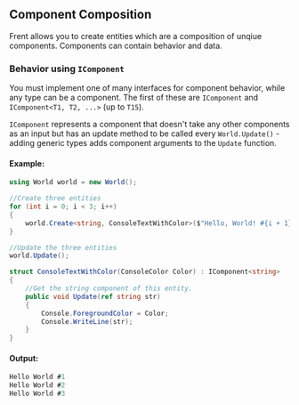 ## Component Composition
Frent allows you to create entities which are a composition of unqiue components. Components can contain behavior and data.
### Behavior using `IComponent`

You must implement one of many interfaces for component behavior, while any type can be a component. The first of these are `IComponent` and `IComponent<T1, T2, ...>` (up to `T15`).

`IComponent` represents a component that doesn't take any other components as an input but has an update method to be called every `World.Update()` - adding generic types adds component arguments to the `Update` function.

#### Example:

```csharp
using World world = new World();

//Create three entities
for (int i = 0; i < 3; i++)
{
    world.Create<string, ConsoleTextWithColor>($"Hello, World! #{i + 1}", new(ConsoleColor.Blue));
}

//Update the three entities
world.Update();

struct ConsoleTextWithColor(ConsoleColor Color) : IComponent<string>
{
    //Get the string component of this entity.
    public void Update(ref string str)
    {
        Console.ForegroundColor = Color;
        Console.WriteLine(str);
    }
}
```

#### Output:
```csharp
Hello World #1
Hello World #2
Hello World #3
```